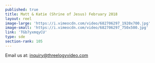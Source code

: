 ```yaml
---
published: true
title: Matt & Katie (Shrine of Jesus) February 2018
layout: reel
image-large: 'https://i.vimeocdn.com/video/682706297_1920x700.jpg'
image-small: 'https://i.vimeocdn.com/video/682706297_750x500.jpg'
link: 'TGb7yxmqyCU'
type: sde
section-rank: 105
---
```

Email us at: inquiry@threelogyvideo.com